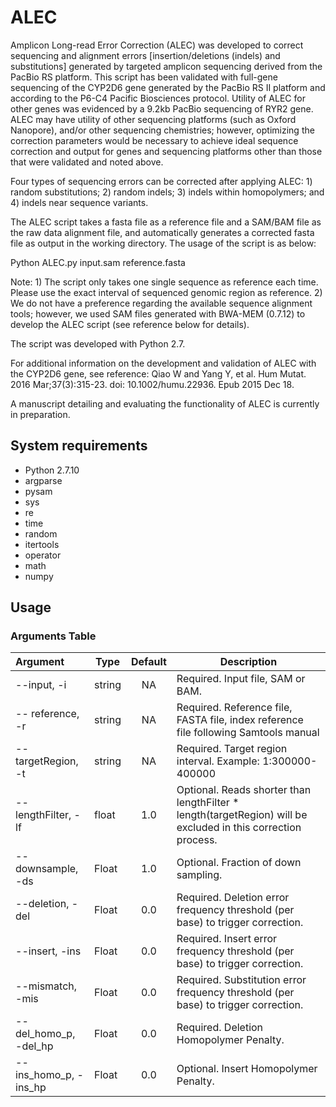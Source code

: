 # ALEC
Amplicon Long-read Error Correction 
(ALEC) was developed to correct sequencing and alignment errors [insertion/deletions (indels) and substitutions] generated by targeted amplicon sequencing derived from the PacBio RS platform. This script has been validated with full-gene sequencing of the CYP2D6 gene generated by the PacBio RS II platform and according to the P6-C4 Pacific Biosciences protocol. Utility of ALEC for other genes was evidenced by a 9.2kb PacBio sequencing of RYR2 gene. ALEC may have utility of other sequencing platforms (such as Oxford Nanopore), and/or other sequencing chemistries; however, optimizing the correction parameters would be necessary to achieve ideal sequence correction and output for genes and sequencing platforms other than those that were validated and noted above. 

Four types of sequencing errors can be corrected after applying ALEC: 1) random substitutions; 2) random indels; 3) indels within homopolymers; and 4) indels near sequence variants.
 
The ALEC script takes a fasta file as a reference file and a SAM/BAM file as the raw data alignment file, and automatically generates a corrected fasta file as output in the working directory. The usage of the script is as below:

Python ALEC.py input.sam reference.fasta

Note: 1) The script only takes one single sequence as reference each time. Please use the exact interval of sequenced genomic region as reference. 2) We do not have a preference regarding the available sequence alignment tools; however, we used SAM files generated with BWA-MEM (0.7.12) to develop the ALEC script (see reference below for details).

The script was developed with Python 2.7.

For additional information on the development and validation of ALEC with the CYP2D6 gene, see reference: Qiao W and Yang Y, et al. Hum Mutat. 2016 Mar;37(3):315-23. doi: 10.1002/humu.22936. Epub 2015 Dec 18.

A manuscript detailing and evaluating the functionality of ALEC is currently in preparation.

## System requirements
* Python 2.7.10
* argparse
* pysam
* sys
* re
* time
* random
* itertools
* operator
* math
* numpy

## Usage

### Arguments Table

|Argument|Type|Default|Description|
|:---------------------|---|:---:|---|
|--input, -i	| string	| NA	| Required. Input file, SAM or BAM. |
|-- reference, -r|string|	NA	|Required. Reference file, FASTA file, index reference file following Samtools manual| 
|--targetRegion, -t|	string|	NA	|Required. Target region interval. Example: 1:300000-400000|
|--lengthFilter, -lf	|float|	1.0|	Optional. Reads shorter than lengthFilter * length(targetRegion) will be excluded in this correction process.|
|--downsample,	-ds|	Float|	1.0|	Optional. Fraction of down sampling. |
|--deletion, -del|	Float|	0.0	|Required. Deletion error frequency threshold (per base) to trigger correction.|
|--insert, -ins|	Float|	0.0|	Required. Insert error frequency threshold (per base) to trigger correction.|
|--mismatch, -mis|	Float	|0.0|	Required. Substitution error frequency threshold (per base) to trigger correction.|
|--del_homo_p, -del_hp |	Float	|0.0|	Required. Deletion Homopolymer Penalty.|
|--ins_homo_p, -ins_hp |	Float	|0.0|	Optional. Insert Homopolymer Penalty.|


